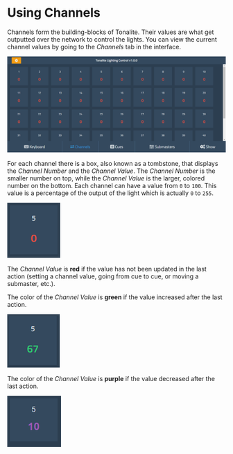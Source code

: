 # Using Channels

Channels form the building-blocks of Tonalite. Their values are what get outputted over the network to control the lights. You can view the current channel values by going to the *Channels* tab in the interface.

![Channels UI tab](../images/channels.png)

For each channel there is a box, also known as a tombstone, that displays the *Channel Number* and the *Channel Value*. The *Channel Number* is the smaller number on top, while the *Channel Value* is the larger, colored number on the bottom. Each channel can have a value from `0` to `100`. This value is a percentage of the output of the light which is actually `0` to `255`. 

![Channel tombstone](../images/channel_tombstone.png)

The *Channel Value* is **red** if the value has not been updated in the last action (setting a channel value, going from cue to cue, or moving a submaster, etc.). 

The color of the *Channel Value* is **green** if the value increased after the last action.

![Channel tombstone increased](../images/channel_tombstone_increased.png)

The color of the *Channel Value* is **purple** if the value decreased after the last action.

![Channel tombstone decreased](../images/channel_tombstone_decreased.png)